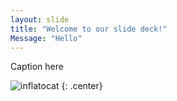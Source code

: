 ```yaml
---
layout: slide
title: "Welcome to our slide deck!"
Message: "Hello"
---
```


Caption here

![inflatocat](https://octodex.github.com/images/inflatocat.png)
{: .center}
